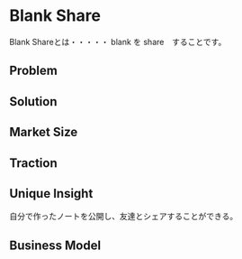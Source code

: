 Blank Share
====

Blank Shareとは・・・・・
blank を share　することです。
## Problem


## Solution


## Market Size


## Traction


## Unique Insight
自分で作ったノートを公開し、友達とシェアすることができる。

## Business Model
